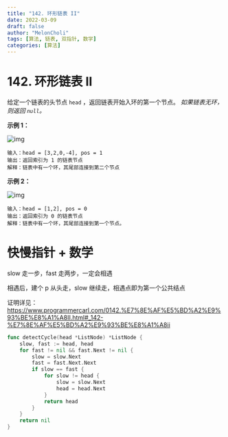 ```yaml
---
title: "142. 环形链表 II"
date: 2022-03-09
draft: false
author: "MelonCholi"
tags: [算法, 链表, 双指针, 数学]
categories: [算法]
---
```


# 142. 环形链表 II

给定一个链表的头节点  `head` ，返回链表开始入环的第一个节点。 *如果链表无环，则返回 `null`。*

**示例 1：**

![img](https://markdown-1303167219.cos.ap-shanghai.myqcloud.com/circularlinkedlist.png)

```
输入：head = [3,2,0,-4], pos = 1
输出：返回索引为 1 的链表节点
解释：链表中有一个环，其尾部连接到第二个节点
```

**示例 2：**

![img](https://markdown-1303167219.cos.ap-shanghai.myqcloud.com/circularlinkedlist_test2.png)

```
输入：head = [1,2], pos = 0
输出：返回索引为 0 的链表节点
解释：链表中有一个环，其尾部连接到第一个节点。
```

# 快慢指针 + 数学

slow 走一步，fast 走两步，一定会相遇

相遇后，建个 p 从头走，slow 继续走，相遇点即为第一个公共结点

证明详见：https://www.programmercarl.com/0142.%E7%8E%AF%E5%BD%A2%E9%93%BE%E8%A1%A8II.html#_142-%E7%8E%AF%E5%BD%A2%E9%93%BE%E8%A1%A8ii

```go
func detectCycle(head *ListNode) *ListNode {
	slow, fast := head, head
	for fast != nil && fast.Next != nil {
		slow = slow.Next
		fast = fast.Next.Next
		if slow == fast {
			for slow != head {
				slow = slow.Next
				head = head.Next
			}
			return head
		}
	}
	return nil
}
```

